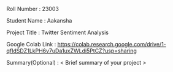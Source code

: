 Roll Number       :   23003

Student Name      :   Aakansha

Project Title     :   Twitter Sentiment Analysis

Google Colab Link :   https://colab.research.google.com/drive/1-qfIdSDZ1LkPH6v7uDa1uxZWLdi5PtCZ?usp=sharing

Summary(Optional) :   < Brief summary of your project >
